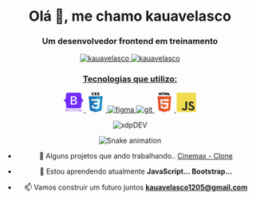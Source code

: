 <h1 align="center">Olá 👋, me chamo kauavelasco</h1>
<h3 align="center">Um desenvolvedor frontend em treinamento</h3>

<div align="center">

<a href="https://github.com/kauavelasco">
<img height="180" src="https://github-readme-stats.vercel.app/api/top-langs?username=kauavelasco&show_icons=true&theme=dracula&locale=en&layout=compact" alt="kauavelasco"/>
<img height="180em" src="https://github-readme-stats.vercel.app/api?username=kauavelasco&show_icons=true&theme=dracula&locale=en" alt="kauavelasco" />
  
</div>

<div align="center">

<h3>Tecnologias que utilizo:</h3>
<p> <a href="https://getbootstrap.com" target="_blank" rel="noreferrer"> <img src="https://raw.githubusercontent.com/devicons/devicon/master/icons/bootstrap/bootstrap-plain-wordmark.svg" alt="bootstrap" width="40" height="40"/> </a> <a href="https://www.w3schools.com/css/" target="_blank" rel="noreferrer"> <img src="https://raw.githubusercontent.com/devicons/devicon/master/icons/css3/css3-original-wordmark.svg" alt="css3" width="40" height="40"/> </a> <a href="https://www.figma.com/" target="_blank" rel="noreferrer"> <img src="https://www.vectorlogo.zone/logos/figma/figma-icon.svg" alt="figma" width="40" height="40"/> </a> <a href="https://git-scm.com/" target="_blank" rel="noreferrer"> <img src="https://www.vectorlogo.zone/logos/git-scm/git-scm-icon.svg" alt="git" width="40" height="40"/> </a> <a href="https://www.w3.org/html/" target="_blank" rel="noreferrer"> <img src="https://raw.githubusercontent.com/devicons/devicon/master/icons/html5/html5-original-wordmark.svg" alt="html5" width="40" height="40"/> </a> <a href="https://developer.mozilla.org/en-US/docs/Web/JavaScript" target="_blank" rel="noreferrer"> <img src="https://raw.githubusercontent.com/devicons/devicon/master/icons/javascript/javascript-original.svg" alt="javascript" width="40" height="40"/> </a> </p>
  
</div>

<div align="center">

  <img height="100" alt="xdpDEV" src="https://usagif.com/wp-content/uploads/2022/hqgif/ghost-36-ghost-with-funny-arms.gif">
  
</div>

<div align="center">

  ![Snake animation](https://github.com/kauavelasco/kauavelasco/output/github-snake.svg)
  
</div>

<div align="center">

 - 🔭 Alguns projetos que ando trabalhando.. [Cinemax - Clone](https://github.com/kauavelasco/Cinemax-Clone)

- 🌱 Estou aprendendo atualmente **JavaScript... Bootstrap...**

- 📫 Vamos construir um futuro juntos **kauavelasco1205@gmail.com**
  
</div>
